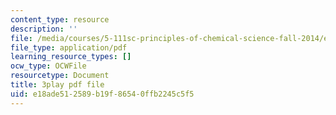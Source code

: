 ```yaml
---
content_type: resource
description: ''
file: /media/courses/5-111sc-principles-of-chemical-science-fall-2014/e18ade512589b19f86540ffb2245c5f5_Hc5ODj1Ml6c.pdf
file_type: application/pdf
learning_resource_types: []
ocw_type: OCWFile
resourcetype: Document
title: 3play pdf file
uid: e18ade51-2589-b19f-8654-0ffb2245c5f5
---
```

